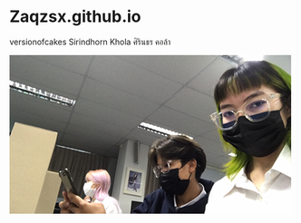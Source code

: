 # Zaqzsx.github.io
versionofcakes 
Sirindhorn Khola
ศิรินธร คอล้า

![image](120132031_2842382072699470_6119734135253198805_n.png)


